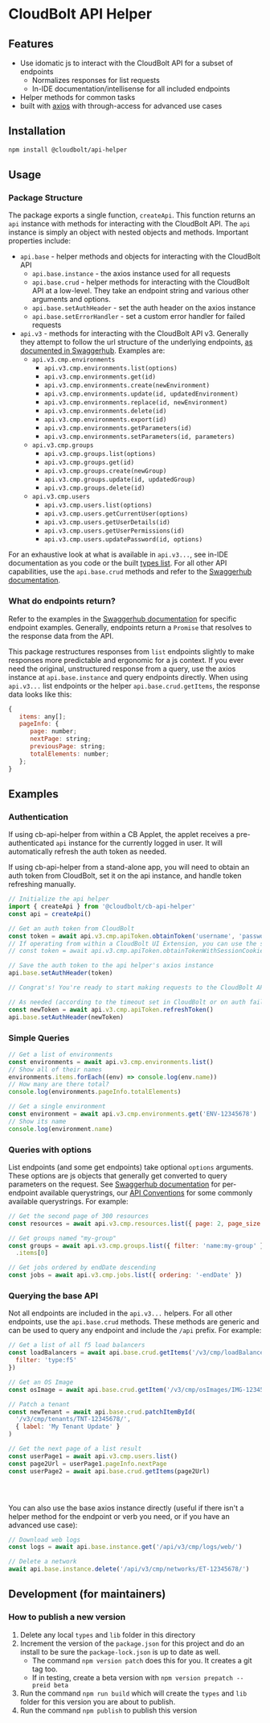 # CloudBolt API Helper

## Features

- Use idomatic js to interact with the CloudBolt API for a subset of endpoints
  - Normalizes responses for list requests
  - In-IDE documentation/intellisense for all included endpoints
- Helper methods for common tasks
- built with [axios](https://github.com/axios/axios) with through-access for advanced use cases

## Installation

```bash
npm install @cloudbolt/api-helper
```

## Usage

### Package Structure

The package exports a single function, `createApi`. This function returns an `api` instance with methods for interacting with the CloudBolt API. The `api` instance is simply an object with nested objects and methods. Important properties include:

- `api.base` - helper methods and objects for interacting with the CloudBolt API
  - `api.base.instance` - the axios instance used for all requests
  - `api.base.crud` - helper methods for interacting with the CloudBolt API at a low-level. They take an endpoint string and various other arguments and options.
  - `api.base.setAuthHeader` - set the auth header on the axios instance
  - `api.base.setErrorHandler` - set a custom error handler for failed requests
- `api.v3` - methods for interacting with the CloudBolt API v3. Generally they attempt to follow the url structure of the underlying endpoints, [as documented in Swaggerhub](https://app.swaggerhub.com/apis-docs/cloudbolt/Cloudbolt_CMP_API/). Examples are:
  - `api.v3.cmp.environments`
    - `api.v3.cmp.environments.list(options)`
    - `api.v3.cmp.environments.get(id)`
    - `api.v3.cmp.environments.create(newEnvironment)`
    - `api.v3.cmp.environments.update(id, updatedEnvironment)`
    - `api.v3.cmp.environments.replace(id, newEnvironment)`
    - `api.v3.cmp.environments.delete(id)`
    - `api.v3.cmp.environments.export(id)`
    - `api.v3.cmp.environments.getParameters(id)`
    - `api.v3.cmp.environments.setParameters(id, parameters)`
  - `api.v3.cmp.groups`
    - `api.v3.cmp.groups.list(options)`
    - `api.v3.cmp.groups.get(id)`
    - `api.v3.cmp.groups.create(newGroup)`
    - `api.v3.cmp.groups.update(id, updatedGroup)`
    - `api.v3.cmp.groups.delete(id)`
  - `api.v3.cmp.users`
    - `api.v3.cmp.users.list(options)`
    - `api.v3.cmp.users.getCurrentUser(options)`
    - `api.v3.cmp.users.getUserDetails(id)`
    - `api.v3.cmp.users.getUserPermissions(id)`
    - `api.v3.cmp.users.updatePassword(id, options)`

For an exhaustive look at what is available in `api.v3...`, see in-IDE documentation as you code or the built [types list](./types/index.d.ts). For all other API capabilities, use the `api.base.crud` methods and refer to the [Swaggerhub documentation](https://app.swaggerhub.com/apis-docs/cloudbolt/Cloudbolt_CMP_API/).

### What do endpoints return?

Refer to the examples in the [Swaggerhub documentation](https://app.swaggerhub.com/apis-docs/cloudbolt/Cloudbolt_CMP_API/) for specific endpoint examples. Generally, endpoints return a `Promise` that resolves to the response data from the API.

This package restructures responses from `list` endpoints slightly to make responses more predictable and ergonomic for a js context. If you ever need the original, unstructured response from a query, use the axios instance at `api.base.instance` and query endpoints directly. When using `api.v3...` list endpoints or the helper `api.base.crud.getItems`, the response data looks like this:

```js
{
   items: any[];
   pageInfo: {
      page: number;
      nextPage: string;
      previousPage: string;
      totalElements: number;
   };
}
```

## Examples

### Authentication

If using cb-api-helper from within a CB Applet, the applet receives a pre-authenticated `api` instance for the currently logged in user. It will automatically refresh the auth token as needed.

If using cb-api-helper from a stand-alone app, you will need to obtain an auth token from CloudBolt, set it on the api instance, and handle token refreshing manually.

```js
// Initialize the api helper
import { createApi } from '@cloudbolt/cb-api-helper'
const api = createApi()

// Get an auth token from CloudBolt
const token = await api.v3.cmp.apiToken.obtainToken('username', 'password')
// If operating from within a CloudBolt UI Extension, you can use the session cookie:
// const token = await api.v3.cmp.apiToken.obtainTokenWithSessionCookie()

// Save the auth token to the api helper's axios instance
api.base.setAuthHeader(token)

// Congrat's! You're ready to start making requests to the CloudBolt API with the `api` instance

// As needed (according to the timeout set in CloudBolt or on auth failure), refresh the auth token
const newToken = await api.v3.cmp.apiToken.refreshToken()
api.base.setAuthHeader(newToken)
```

### Simple Queries

```js
// Get a list of environments
const environments = await api.v3.cmp.environments.list()
// Show all of their names
environments.items.forEach((env) => console.log(env.name))
// How many are there total?
console.log(environments.pageInfo.totalElements)

// Get a single environment
const environment = await api.v3.cmp.environments.get('ENV-12345678')
// Show its name
console.log(environment.name)
```

### Queries with options

List endpoints (and some get endpoints) take optional `options` arguments. These options are js objects that generally get converted to query parameters on the request. See [Swaggerhub documentation](https://app.swaggerhub.com/apis-docs/cloudbolt/Cloudbolt_CMP_API/) for per-endpoint available querystrings, our [API Conventions](https://docs.cloudbolt.io/articles/#!cloudbolt-latest-docs/api-conventions/a/h2__904191799) for some commonly available querystrings. For example:

```js
// Get the second page of 300 resources
const resources = await api.v3.cmp.resources.list({ page: 2, page_size: 300 })

// Get groups named "my-group"
const groups = await api.v3.cmp.groups.list({ filter: 'name:my-group' })
  .items[0]

// Get jobs ordered by endDate descending
const jobs = await api.v3.cmp.jobs.list({ ordering: '-endDate' })
```

### Querying the base API

Not all endpoints are included in the `api.v3...` helpers. For all other endpoints, use the `api.base.crud` methods. These methods are generic and can be used to query any endpoint and include the `/api` prefix. For example:

```js
// Get a list of all f5 load balancers
const loadBalancers = await api.base.crud.getItems('/v3/cmp/loadBalancers/', {
  filter: 'type:f5'
})

// Get an OS Image
const osImage = await api.base.crud.getItem('/v3/cmp/osImages/IMG-12345678/')

// Patch a tenant
const newTenant = await api.base.crud.patchItemById(
  '/v3/cmp/tenants/TNT-12345678/',
  { label: 'My Tenant Update' }
)

// Get the next page of a list result
const userPage1 = await api.v3.cmp.users.list()
const page2Url = userPage1.pageInfo.nextPage
const userPage2 = await api.base.crud.getItems(page2Url)
```

```



```

You can also use the base axios instance directly (useful if there isn't a helper method for the endpoint or verb you need, or if you have an advanced use case):

```js
// Download web logs
const logs = await api.base.instance.get('/api/v3/cmp/logs/web/')

// Delete a network
await api.base.instance.delete('/api/v3/cmp/networks/ET-12345678/')
```

## Development (for maintainers)

### How to publish a new version

1. Delete any local `types` and `lib` folder in this directory
1. Increment the version of the `package.json` for this project and do an install to be sure the `package-lock.json` is up to date as well.
   - The command `npm version patch` does this for you. It creates a git tag too.
   - If in testing, create a beta version with `npm version prepatch --preid beta`
1. Run the command `npm run build` which will create the `types` and `lib` folder for this version you are about to publish.
1. Run the command `npm publish` to publish this version
